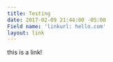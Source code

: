 ```yaml
---
title: Testing
date: 2017-02-09 21:44:00 -05:00
Field name: 'linkurl: hello.com'
layout: link
---
```


this is a link!